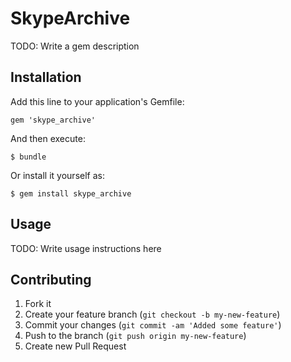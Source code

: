 # SkypeArchive

TODO: Write a gem description

## Installation

Add this line to your application's Gemfile:

    gem 'skype_archive'

And then execute:

    $ bundle

Or install it yourself as:

    $ gem install skype_archive

## Usage

TODO: Write usage instructions here

## Contributing

1. Fork it
2. Create your feature branch (`git checkout -b my-new-feature`)
3. Commit your changes (`git commit -am 'Added some feature'`)
4. Push to the branch (`git push origin my-new-feature`)
5. Create new Pull Request
